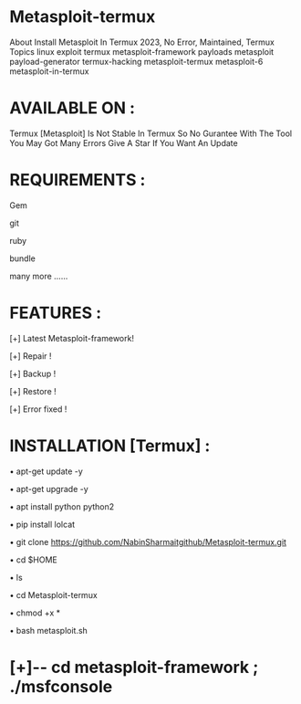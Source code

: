 # Metasploit-termux

About Install Metasploit In Termux 2023, No Error, Maintained, Termux  Topics linux exploit termux metasploit-framework payloads metasploit payload-generator termux-hacking metasploit-termux metasploit-6 metasploit-in-termux
# AVAILABLE ON :

Termux
[Metasploit] Is Not Stable In Termux
So No Gurantee With The Tool
You May Got Many Errors
Give A Star If You Want An Update

# REQUIREMENTS :

Gem

git

ruby

bundle

many more ......

# FEATURES :

[+] Latest Metasploit-framework!

[+] Repair !

[+] Backup !

[+] Restore !

[+] Error fixed !

# INSTALLATION [Termux] :
• apt-get update -y

• apt-get upgrade -y

• apt install python python2 

• pip install lolcat

• git clone https://github.com/NabinSharmaitgithub/Metasploit-termux.git

• cd $HOME

• ls

• cd Metasploit-termux

• chmod +x *

• bash metasploit.sh

# [+]-- cd metasploit-framework ; ./msfconsole
